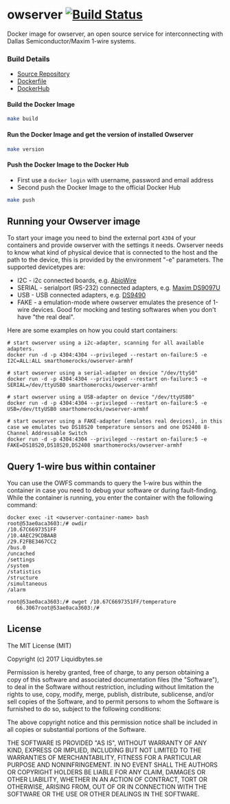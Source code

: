 # owserver [![Build Status](https://travis-ci.org/smarthomerocks/owserver.svg?branch=master)](https://travis-ci.org/smarthomerocks/owserver)

Docker image for owserver, an open source service for interconnecting with Dallas Semiconductor/Maxim 1-wire systems.

### Build Details
- [Source Repository](https://github.com/smarthomerocks/owserver)
- [Dockerfile](https://github.com/smarthomerocks/owserver/blob/master/Dockerfile)
- [DockerHub](https://cloud.docker.com/u/smarthomerocks/repository/docker/smarthomerocks/owserver)


#### Build the Docker Image
```bash
make build
```

#### Run the Docker Image and get the version of installed Owserver
```bash
make version
```

#### Push the Docker Image to the Docker Hub
* First use a `docker login` with username, password and email address
* Second push the Docker Image to the official Docker Hub

```bash
make push
```

Running your Owserver image
---------------------------

To start your image you need to bind the external port `4304` of your containers and provide owserver with the settings it needs.
Owserver needs to know what kind of physical device that is connected to the host and the path to the device, this is provided by the environment "-e" parameters.
The supported devicetypes are:

* I2C - i2c connected boards, e.g. [AbioWire](http://www.axiris.eu/download/abiowire/AbioWire_um_en_us_2013_07_09.pdf)
* SERIAL - serialport (RS-232) connected adapters, e.g. [Maxim DS9097U](https://www.maximintegrated.com/en/products/digital/ibutton/DS9097U-S09.html)
* USB - USB connected adapters, e.g. [DS9490](http://pdfserv.maximintegrated.com/en/ds/DS9490-DS9490R.pdf)
* FAKE - a emulation-mode where owserver emulates the presence of 1-wire devices. Good for mocking and testing softwares when you don't have "the real deal".

Here are some examples on how you could start containers:

    # start owserver using a i2c-adapter, scanning for all available adapters.
    docker run -d -p 4304:4304 --privileged --restart on-failure:5 -e I2C=ALL:ALL smarthomerocks/owserver-armhf

    # start owserver using a serial-adapter on device "/dev/ttyS0"
    docker run -d -p 4304:4304 --privileged --restart on-failure:5 -e SERIAL=/dev/ttyUSB0 smarthomerocks/owserver-armhf

    # start owserver using a USB-adapter on device "/dev/ttyUSB0"
    docker run -d -p 4304:4304 --privileged --restart on-failure:5 -e USB=/dev/ttyUSB0 smarthomerocks/owserver-armhf

    # start owserver using a FAKE-adapter (emulates real devices), in this case we emulates two DS18S20 temperature sensors and one DS2408 8-Channel Addressable Switch
    docker run -d -p 4304:4304 --privileged --restart on-failure:5 -e FAKE=DS18S20,DS18S20,DS2408 smarthomerocks/owserver-armhf


Query 1-wire bus within container
-------------------------

You can use the OWFS commands to query the 1-wire bus within the container in case you need to debug your software or during fault-finding. While the container is running, you enter the container with the following command:

  ```
  docker exec -it <owserver-container-name> bash
  root@53ae0aca3603:/# owdir
  /10.67C6697351FF
  /10.4AEC29CDBAAB
  /29.F2FBE3467CC2
  /bus.0
  /uncached
  /settings
  /system
  /statistics
  /structure
  /simultaneous
  /alarm

  root@53ae0aca3603:/# owget /10.67C6697351FF/temperature
     66.3067root@53ae0aca3603:/#
  ```

## License

The MIT License (MIT)

Copyright (c) 2017 Liquidbytes.se

Permission is hereby granted, free of charge, to any person obtaining a copy
of this software and associated documentation files (the "Software"), to deal
in the Software without restriction, including without limitation the rights
to use, copy, modify, merge, publish, distribute, sublicense, and/or sell
copies of the Software, and to permit persons to whom the Software is
furnished to do so, subject to the following conditions:

The above copyright notice and this permission notice shall be included in all
copies or substantial portions of the Software.

THE SOFTWARE IS PROVIDED "AS IS", WITHOUT WARRANTY OF ANY KIND, EXPRESS OR
IMPLIED, INCLUDING BUT NOT LIMITED TO THE WARRANTIES OF MERCHANTABILITY,
FITNESS FOR A PARTICULAR PURPOSE AND NONINFRINGEMENT. IN NO EVENT SHALL THE
AUTHORS OR COPYRIGHT HOLDERS BE LIABLE FOR ANY CLAIM, DAMAGES OR OTHER
LIABILITY, WHETHER IN AN ACTION OF CONTRACT, TORT OR OTHERWISE, ARISING FROM,
OUT OF OR IN CONNECTION WITH THE SOFTWARE OR THE USE OR OTHER DEALINGS IN THE
SOFTWARE.
